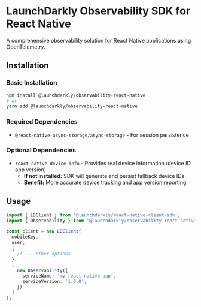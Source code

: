 # LaunchDarkly Observability SDK for React Native

A comprehensive observability solution for React Native applications using OpenTelemetry.

## Installation

### Basic Installation

```bash
npm install @launchdarkly/observability-react-native
# or
yarn add @launchdarkly/observability-react-native
```

### Required Dependencies

- `@react-native-async-storage/async-storage` - For session persistence

### Optional Dependencies

- `react-native-device-info` - Provides real device information (device ID, app version)
  - **If not installed:** SDK will generate and persist fallback device IDs
  - **Benefit:** More accurate device tracking and app version reporting

## Usage

```typescript
import { LDClient } from '@launchdarkly/react-native-client-sdk';
import { Observability } from '@launchdarkly/observability-react-native';

const client = new LDClient(
  mobileKey,
  user,
  {
    // ... other options
  },
  [
    new Observability({
      serviceName: 'my-react-native-app',
      serviceVersion: '1.0.0',
    })
  ]
);
```
